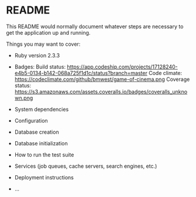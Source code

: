 # README

This README would normally document whatever steps are necessary to get the
application up and running.

Things you may want to cover:

* Ruby version 2.3.3
* Badges:
Build status:
https://app.codeship.com/projects/17128240-e4b5-0134-b142-068a725f1d1c/status?branch=master
Code climate:
https://codeclimate.com/github/bmwest/game-of-cinema.png
Coverage status:
https://s3.amazonaws.com/assets.coveralls.io/badges/coveralls_unknown.png

* System dependencies

* Configuration

* Database creation

* Database initialization

* How to run the test suite

* Services (job queues, cache servers, search engines, etc.)

* Deployment instructions

* ...
